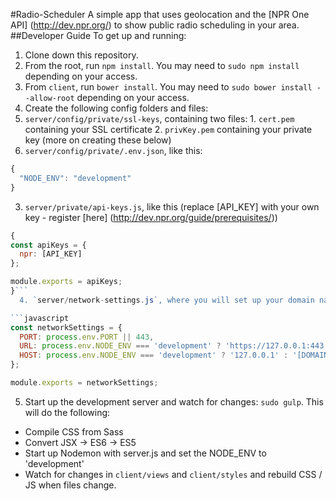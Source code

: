 #Radio-Scheduler
A simple app that uses geolocation and the [NPR One API] (http://dev.npr.org/) to show public radio scheduling in your area.
##Developer Guide
To get up and running:
1. Clone down this repository.
2. From the root, run `npm install`. You may need to `sudo npm install` depending on your access.
3. From `client`, run `bower install`. You may need to `sudo bower install --allow-root` depending on your access.
4. Create the following config folders and files:
  1. `server/config/private/ssl-keys`, containing two files:
    1. `cert.pem` containing your SSL certificate
    2. `privKey.pem` containing your private key (more on creating these below)
  2. `server/config/private/.env.json`, like this: 
```javascript
{
  "NODE_ENV": "development"
}
```
  3. `server/private/api-keys.js`, like this (replace [API_KEY] with your own key - register [here] (http://dev.npr.org/guide/prerequisites/))
```javascript
{
const apiKeys = {
  npr: [API_KEY]
};

module.exports = apiKeys;
}```
  4. `server/network-settings.js`, where you will set up your domain name. Replace [DOMAIN] with your hosted domain name, if you have one.

```javascript
const networkSettings = {
  PORT: process.env.PORT || 443,
  URL: process.env.NODE_ENV === 'development' ? 'https://127.0.0.1:443' : '[DOMAIN]',
  HOST: process.env.NODE_ENV === 'development' ? '127.0.0.1' : '[DOMAIN]'
};

module.exports = networkSettings;
```
5. Start up the development server and watch for changes: `sudo gulp`. This will do the following:
  * Compile CSS from Sass
  * Convert JSX -> ES6 -> ES5
  * Start up Nodemon with server.js and set the NODE_ENV to 'development'
  * Watch for changes in `client/views` and `client/styles` and rebuild CSS / JS when files change.

 
